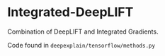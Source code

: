 # Integrated-DeepLIFT
Combination of DeepLIFT and Integrated Gradients.

Code found in `deepexplain/tensorflow/methods.py`
